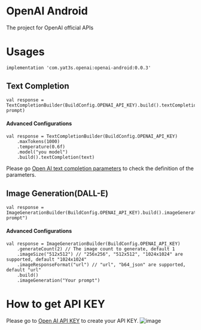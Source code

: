 # OpenAI Android
The project for OpenAI official APIs

# Usages
```
implementation 'com.yat3s.openai:openai-android:0.0.3'
```

## Text Completion
```
val response = TextCompletionBuilder(BuildConfig.OPENAI_API_KEY).build().textCompletion("Your prompt)
```

#### Advanced Configurations
```
val response = TextCompletionBuilder(BuildConfig.OPENAI_API_KEY)
    .maxTokens(1000)
    .temperature(0.6f)
    .model("you model")
    .build().textCompletion(text)
```

Please go [Open AI text completion parameters](https://platform.openai.com/docs/api-reference/completions/create) to check the definition of the parameters.

## Image Generation(DALL-E)
```
val response = ImageGenerationBuilder(BuildConfig.OPENAI_API_KEY).build().imageGeneration("Your prompt")
```
#### Advanced Configurations
```
val response = ImageGenerationBuilder(BuildConfig.OPENAI_API_KEY)
    .generateCount(2) // The image count to generate, default 1
    .imageSize("512x512") // "256x256", "512x512", "1024x1024" are supported, default "1024x1024"
    .imageResponseFormat("url") // "url", "b64_json" are supported, default "url"
    .build()
    .imageGeneration("Your prompt")
```


# How to get API KEY
Please go to [Open AI API KEY](https://platform.openai.com/account/api-keys) to create your API KEY.
![image](https://user-images.githubusercontent.com/14801837/218364643-bc5990e1-5122-49a9-a7dc-38c860a0c0a9.png)


